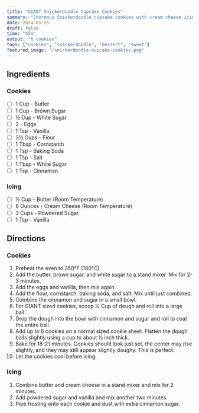 ```yaml
---
title: "GIANT Snickerdoodle Cupcake Cookies"
summary: "Enormous Snickerdoodle cupcake cookies with cream cheese icing"
date: 2024-05-26
draft: false
time: "45m"
output: "6 cookies"
tags: ["cookies", "snickerdoodle", "dessert", "sweet"]
featured_image: "/snickerdoodle-cupcake-cookies.png"
---
```


## Ingredients

### Cookies

- [ ] 1 Cup - Butter
- [ ] 1 Cup - Brown Sugar
- [ ] ½ Cup - White Sugar
- [ ] 2 - Eggs
- [ ] 1 Tsp - Vanilla
- [ ] 3½ Cups - Flour
- [ ] 1 Tbsp - Cornstarch
- [ ] 1 Tsp - Baking Soda
- [ ] 1 Tsp - Salt
- [ ] 1 Tbsp - White Sugar
- [ ] 1 Tsp - Cinnamon

### Icing

- [ ] ½ Cup - Butter (Room Temperature)
- [ ] 8 Ounces - Cream Cheese (Room Temperature)
- [ ] 3 Cups - Powdered Sugar
- [ ] 1 Tsp - Vanilla

## Directions

### Cookies

1. Preheat the oven to 350°F (180°C)
2. Add the butter, brown sugar, and white sugar to a stand mixer. Mix for 2-3 minutes.
3. Add the eggs and vanilla, then mix again.
4. Add the flour, cornstarch, baking soda, and salt. Mix until just combined.
5. Combine the cinnamon and sugar in a small bowl.
6. For GIANT sized cookies, scoop ½ Cup of dough and roll into a large ball.
7. Drop the dough into the bowl with cinnamon and sugar and roll to coat the entire ball.
8. Add up to 6 cookies on a normal sized cookie sheet. Flatten the dough balls slightly using a cup to about ½ inch thick.
9. Bake for 18-21 minutes. Cookies should look just set, the center may rise slightly, and they may still appear slightly doughy. This is perfect.
10. Let the cookies cool before icing.

### Icing

1. Combine butter and cream cheese in a stand mixer and mix for 2 minutes.
2. Add powdered sugar and vanilla and mix another two minutes.
3. Pipe frosting onto each cookie and dust with extra cinnamon sugar.
